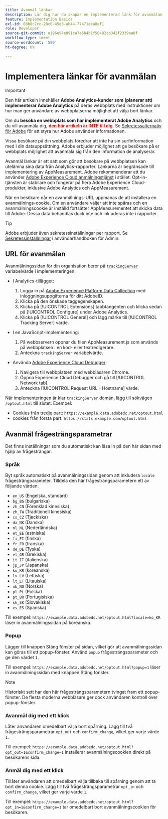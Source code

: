 ```yaml
---
title: Avanmäl länkar
description: Lär dig hur du skapar en implementerad länk för avanmälan för besökare på din webbplats.
feature: Implementation Basics
exl-id: 08b8c7cc-28c6-45e3-ab44-77471eea8ef1
role: Developer
source-git-commit: e196e94e891ca7a6b4b1f50482cb342f2339ea8f
workflow-type: tm+mt
source-wordcount: '580'
ht-degree: 0%

---
```


# Implementera länkar för avanmälan

>[!IMPORTANT]
>
> Den här artikeln innehåller **Adobe Analytics-kunder som (planerar att) implementerar Adobe Analytics** på deras webbplats med instruktioner om hur man ger användare av webbplatserna möjlighet att välja bort länkar. <p><p>
> Om du **besöka en webbplats som har implementerat Adobe Analytics** och du vill avanmäla dig, **<span style="color:red">den här artikeln är INTE till dig</span>**. Se [Sekretessalternativ för Adobe](https://www.adobe.com/privacy/opt-out.html) för att styra hur Adobe använder informationen.

Vissa besökare på din webbplats föredrar att inte ha sin surfinformation med i din datauppsättning. Adobe erbjuder möjlighet att ge besökare på er webbplats möjlighet att avanmäla sig från den information de analyserar.

Avanmäl länkar är ett sätt som gör att besökare på webbplatsen kan utelämna sina data från Analytics-rapporter. Länkarna är begränsade till implementering av AppMeasurement. Adobe rekommenderar att du använder [Adobe Experience Cloud anmälningstjänst](https://experienceleague.adobe.com/docs/id-service/using/implementation/opt-in-service/optin-overview.html) i stället. Opt-in-tjänsten är stabilare och fungerar på flera Adobe Experience Cloud-produkter, inklusive Adobe Analytics och AppMeasurement.

När en besökare når en avanmälnings-URL uppmanas de att installera en avanmälnings-cookie. Om en användare väljer att inte spåras och en avanmälningscookie är inställd fortsätter AppMeasurementet att skicka data till Adobe. Dessa data behandlas dock inte och inkluderas inte i rapporter.

>[!TIP]
>
>Adobe erbjuder även sekretessinställningar per rapport. Se [Sekretessinställningar](/help/admin/admin/c-manage-report-suites/c-edit-report-suites/general/privacy-settings.md) i användarhandboken för Admin.

## URL för avanmälan

Avanmälningssidan för din organisation beror på [`trackingServer`](../vars/config-vars/trackingserver.md) variabelvärde i implementeringen.

* I Analytics-tillägget:
   1. Logga in på [Adobe Experience Platform Data Collection](https://experience.adobe.com/data-collection) med inloggningsuppgifterna för ditt AdobeID.
   1. Klicka på den önskade taggegenskapen.
   1. Klicka på [!UICONTROL Extensions] tabbtangenten och klicka sedan på [!UICONTROL Configure] under Adobe Analytics.
   1. Klicka på [!UICONTROL General] och lägg märke till [!UICONTROL Tracking Server] värde.

* I en JavaScript-implementering:
   1. På webbservern öppnar du filen AppMeasurement.js som används på webbplatsen i en kod- eller textredigerare.
   1. Anteckna `trackingServer` variabelvärde.

* Använda [Adobe Experience Cloud Debugger](https://experienceleague.adobe.com/docs/experience-platform/debugger/home.html):
   1. Navigera till webbplatsen med webbläsaren Chrome.
   1. Öppna Experience Cloud Debugger och gå till [!UICONTROL Network tab].
   1. Anteckna [!UICONTROL Request URL - Hostname] värde.

När implementeringen är klar `trackingServer` domän, lägg till sökvägen `/optout.html` till slutet. Exempel:

* Cookies från tredje part: `https://example.data.adobedc.net/optout.html`
* cookies från första part: `https://stats.example.com/optout.html`

## Avanmäl frågesträngsparametrar

Det finns inställningar som du automatiskt kan läsa in på den här sidan med hjälp av frågesträngar.

### Språk

Byt språk automatiskt på avanmälningssidan genom att inkludera `locale` frågesträngparameter. Tilldela den här frågesträngsparametern ett av följande värden:

* `en_US` (Engelska, standard)
* `bg_BG` (bulgariska)
* `zh_CN` (Förenklad kinesiska)
* `zh_TW` (Traditionell kinesiska)
* `cs_CZ` (Tjeckiska)
* `da_NK` (Danska)
* `nl_NL` (Nederländska)
* `et_EE` (estniska)
* `fi_FI` (finska)
* `fr_FR` (franska)
* `de_DE` (Tyska)
* `el_GR` (Grekiska)
* `it_IT` (italienska)
* `jp_JP` (Japanska)
* `ko_KR` (koreanska)
* `lv_LV` (Lettiska)
* `lt_LT` (Litauiska)
* `nb_NO` (Norska)
* `pl_PL` (Polska)
* `pt_BR` (Portugisiska)
* `sk_SK` (Slovakiska)
* `es_ES` (Spanska)

Till exempel: `https://example.data.adobedc.net/optout.html?locale=ko_KR` läser in avanmälningssidan på koreanska.

### Popup

Lägger till knappen Stäng fönster på sidan, vilket gör att avanmälningssidan kan göras till ett popup-fönster. Använd `popup` frågesträngsparameter och ge den värdet `1`.

Till exempel: `https://example.data.adobedc.net/optout.html?popup=1` läser in avanmälningssidan med knappen Stäng fönster.

>[!NOTE]
>
>Historiskt sett har den här frågesträngsparametern tvingat fram ett popup-fönster. De flesta moderna webbläsare ger dock användaren kontroll över popup-fönster.

### Avanmäl dig med ett klick

Låter användaren omedelbart välja bort spårning. Lägg till två frågesträngsparametrar `opt_out` och `confirm_change`, vilket ger varje värde `1`.

Till exempel: `https://example.data.adobedc.net/optout.html?opt_out=1&confirm_change=1` installerar avanmälningscookien direkt på besökarens sida.

### Anmäl dig med ett klick

Tillåter användaren att omedelbart välja tillbaka till spårning genom att ta bort denna cookie. Lägg till två frågesträngsparametrar `opt_in` och `confirm_change`, vilket ger varje värde `1`.

Till exempel: `https://example.data.adobedc.net/optout.html?opt_in=1&confirm_change=1` tar omedelbart bort avanmälningscookien för besökaren.
